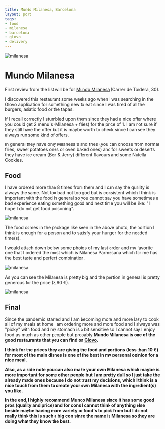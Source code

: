 ```yaml
---
title: Mundo Milanesa, Barcelona
layout: post
tags:
- food
- milanesa
- barcelona
- glovo
- delivery
---
```


<img src="https://i.imgur.com/Lg0FQQY.png" alt="milanesa">

# Mundo Milanesa

First review from the list will be for [Mundo Milanesa](https://www.milanesabarcelona.com/) (Carrer de Tordera, 30).

I discovered this restaurant some weeks ago when I was searching in the Glovo application for something new to eat since I was tired of all the burgers, asiatic food or the tapas.

<!-- more -->

If I recall correctly I stumbled upon them since they had a nice offer where you could get 2 menu's (Milanesa + fries) for the price of 1. I am not sure if they still have the offer but it is maybe worth to check since I can see they always run some kind of offers.

In general they have only Milanesa's and fries (you can choose from normal fries, sweet potatoes ones or oven baked ones) and for sweets or deserts they have ice cream (Ben & Jerry) different flavours and some Nutella Cookies.

## Food

I have ordered more than 8 times from them and I can say the quality is always the same. Not too bad not too god but is consistent which I think is important with the food in general so you cannot say you have sometimes a bad experience eating something good and next time you will be like: "I hope I do not get food poisoning".

<img src="https://i.imgur.com/SqzJEpY.png" alt="milanesa">

The food comes in the package like seen in the above photo, the portion I think is enough for a person and to satisfy your hunger for the needed time(s).

I would attach down below some photos of my last order and my favorite one that I ordered the most which is Milanesa Parmesana which for me has the best taste and perfect combination.

<img src="https://i.imgur.com/nnYqBhE.png" alt="milanesa">

As you can see the Milanesa is pretty big and the portion in general is pretty generous for the price (8,90 €).

<img src="https://i.imgur.com/Lg0FQQY.png" alt="milanesa">

## Final
Since the pandemic started and I am becoming more and more lazy to cook all of my meals at home I am ordering more and more food and I always was "picky" with food and my stomach is a bit sensitive so I cannot say I enjoy food as much as other people but probably <b>Mundo Milanesa<b> is one of the good restaurants that you can find on [Glovo](https://glovoapp.com/en/bcn/store/mundo-milanesa-bcn/).
	
I think for the prices they are giving the food and portions (less than 10 €) for most of the main dishes is one of the best in my personal opinion for a nice meal.
	
Also, as a side note you can also make your own Milanesa which maybe is more important for some other people but I am pretty dull so I just take the already made ones because I do not trust my decisions, which I think is a nice touch from them to create your own Milanesa with the ingredient(s) you like.
	
In the end, I highly recommend <b>Mundo Milanesa</b> since it has some good pros (quality and price) and for cons I cannot think of anything else beside maybe having more variety or food's to pick from but I do not really think this is such a big con since the name is Milanesa so they are doing what they know the best.
